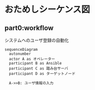 # おためしシーケンス図

## part0:workflow
システムへのユーザ登録の自動化

```mermaid
sequenceDiagram
  autonumber
  actor A as オペレーター
  participant B as Ansible
  participant C as 踏み台サーバ
  participant D as ターゲットノード

  A->>B: ユーザ情報の入力
```
